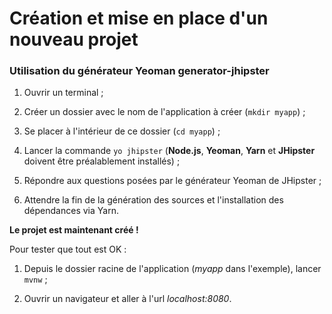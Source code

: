# Création et mise en place d'un nouveau projet

### Utilisation du générateur Yeoman generator-jhipster

1. Ouvrir un terminal ;

2. Créer un dossier avec le nom de l'application à créer (`mkdir myapp`) ;

3. Se placer à l'intérieur de ce dossier (`cd myapp`) ;

4. Lancer la commande `yo jhipster` (**Node.js**, **Yeoman**, **Yarn** et **JHipster** doivent être préalablement installés) ;

5. Répondre aux questions posées par le générateur Yeoman de JHipster ;

6. Attendre la fin de la génération des sources et l'installation des dépendances via Yarn.

**Le projet est maintenant créé !**

Pour tester que tout est OK :

1. Depuis le dossier racine de l'application (*myapp* dans l'exemple), lancer `mvnw` ;

2. Ouvrir un navigateur et aller à l'url *localhost:8080*.


